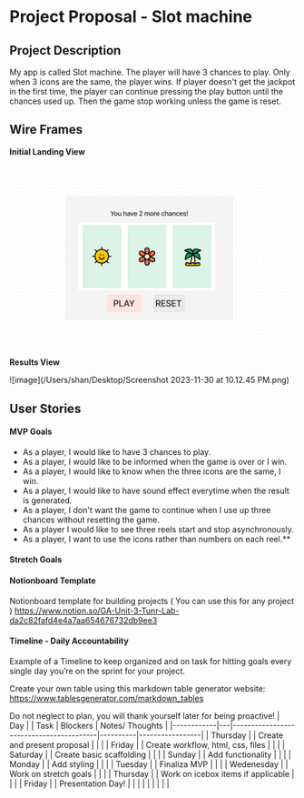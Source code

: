 # Project Proposal - Slot machine


## Project Description 

My app is called Slot machine. The player will have 3 chances to play. Only when 3 icons are the same, the player wins. If player doesn't get the jackpot in the first time, the player can continue pressing the play button until the chances used up. Then the game stop working unless the game is reset.

## Wire Frames

**Initial Landing View**

![Alt text](image.png)

**Results View**

![image](/Users/shan/Desktop/Screenshot 2023-11-30 at 10.12.45 PM.png)

## User Stories

#### MVP Goals

- As a player, I would like to have 3 chances to play.
- As a player, I would like to be informed when the game is over or I win.
- As a player, I would like to know when the three icons are the same, I win.
- As a player, I would like to have sound effect everytime when the result is generated.
- As a player, I don't want the game to continue when I use up three chances without resetting the game.
- As a player I would like to see three reels start and stop asynchronously.
- As a player, I want to use the icons rather than numbers on each reel.\*\*

#### Stretch Goals



#### Notionboard Template
Notionboard template for building projects ( You can use this for any project )
https://www.notion.so/GA-Unit-3-Tunr-Lab-da2c82fafd4e4a7aa654676732db9ee3

#### Timeline - Daily Accountability
Example of a Timeline to keep organized and on task for hitting goals every single day you’re on the sprint for your project.

Create your own table using this markdown table generator website:
https://www.tablesgenerator.com/markdown_tables

Do not neglect to plan, you will thank yourself later for being proactive!
| Day        |   | Task                                    | Blockers | Notes/ Thoughts |
|------------|---|-----------------------------------------|----------|-----------------|
| Thursday   |   | Create and present proposal             |          |                 |
| Friday     |   | Create workflow, html, css, files       |          |                 |
| Saturday   |   | Create basic scaffolding                |          |                 |
| Sunday     |   | Add functionality                       |          |                 |
| Monday     |   | Add styling                             |          |                 |
| Tuesday    |   | Finaliza MVP                            |          |                 |
| Wedenesday |   | Work on stretch goals                   |          |                 |
| Thursday   |   | Work on icebox items if applicable      |          |                 |
| Friday     |   | Presentation Day!                       |          |                 |
|            |   |                                         |          |                 |